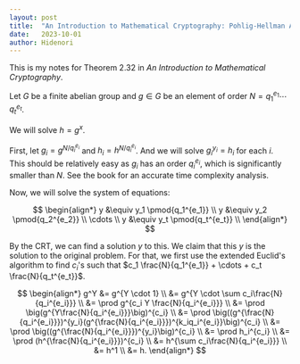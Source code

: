 ```yaml
---
layout: post
title:  "An Introduction to Mathematical Cryptography: Pohlig-Hellman Algorithm"
date:   2023-10-01
author: Hidenori
---
```


This is my notes for Theorem 2.32 in _An Introduction to Mathematical Cryptography_.

Let $G$ be a finite abelian group and $g \in G$ be an element of order $N = q_1^{e_1} \cdots q_t^{e_t}$.

We will solve $h = g^x$.

First, let $g_i = g^{N / q_i^{e_i}}$ and $h_i = h^{N / q_i^{e_i}}$.
And we will solve $g_i^{y_i} = h_i$ for each $i$.
This should be relatively easy as $g_i$ has an order $q_i^{e_i}$, which is significantly smaller than $N$.
See the book for an accurate time complexity analysis.

Now, we will solve the system of equations:

$$
\begin{align*}
    y &\equiv y_1 \pmod{q_1^{e_1}} \\
    y &\equiv y_2 \pmod{q_2^{e_2}} \\
    \cdots \\
    y &\equiv y_t \pmod{q_t^{e_t}} \\
\end{align*}
$$

By the CRT, we can find a solution $y$ to this.
We claim that this $y$ is the solution to the original problem.
For that, we first use the extended Euclid's algorithm to find $c_i$'s such that $c_1 \frac{N}{q_1^{e_1}} + \cdots + c_t \frac{N}{q_t^{e_t}}$.

$$
\begin{align*}
    g^Y &= g^{Y \cdot 1} \\
        &= g^{Y \cdot \sum c_i\frac{N}{q_i^{e_i}}} \\
        &= \prod g^{c_i Y \frac{N}{q_i^{e_i}}} \\
        &= \prod \big(g^{Y\frac{N}{q_i^{e_i}}}\big)^{c_i} \\
        &= \prod \big((g^{\frac{N}{q_i^{e_i}}})^{y_i}(g^{\frac{N}{q_i^{e_i}}})^{k_iq_i^{e_i}}\big)^{c_i} \\
        &= \prod \big((g^{\frac{N}{q_i^{e_i}}})^{y_i}\big)^{c_i} \\
        &= \prod h_i^{c_i} \\
        &= \prod (h^{\frac{N}{q_i^{e_i}}})^{c_i} \\
        &= h^{\sum c_i\frac{N}{q_i^{e_i}}} \\
        &= h^1 \\
        &= h.
\end{align*}
$$



